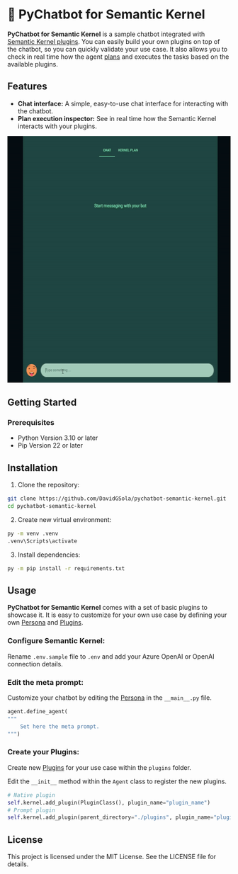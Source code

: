 # 🐍 PyChatbot for Semantic Kernel

**PyChatbot for Semantic Kernel** is a sample chatbot integrated with [Semantic Kernel plugins](https://learn.microsoft.com/en-us/semantic-kernel/concepts/plugins/?pivots=programming-language-python). You can easily build your own plugins on top of the chatbot, so you can quickly validate your use case. It also allows you to check in real time how the agent [plans](https://learn.microsoft.com/en-us/semantic-kernel/concepts/planning?pivots=programming-language-python) and executes the tasks based on the available plugins.

## Features

- **Chat interface:** A simple, easy-to-use chat interface for interacting with the chatbot.
- **Plan execution inspector:** See in real time how the Semantic Kernel interacts with your plugins.

<p align="center">
  <img width="600" height="557" src="./images/chat.gif">
</p>

## Getting Started

### Prerequisites

- Python Version 3.10 or later
- Pip Version 22 or later

## Installation

1. Clone the repository:

```bash
git clone https://github.com/DavidGSola/pychatbot-semantic-kernel.git
cd pychatbot-semantic-kernel
```

2. Create new virtual environment:

```bash
py -m venv .venv
.venv\Scripts\activate
```

3. Install dependencies:

```bash
py -m pip install -r requirements.txt
```

## Usage

**PyChatbot for Semantic Kernel** comes with a set of basic plugins to showcase it. It is easy to customize for your own use case by defining your own [Persona](https://learn.microsoft.com/en-us/semantic-kernel/frameworks/agent/personas?pivots=programming-language-python) and [Plugins](https://learn.microsoft.com/en-us/semantic-kernel/concepts/plugins/?pivots=programming-language-python).

### Configure Semantic Kernel: 

Rename `.env.sample` file to `.env` and add your Azure OpenAI or OpenAI connection details.

### Edit the meta prompt:

Customize your chatbot by editing the [Persona](https://learn.microsoft.com/en-us/semantic-kernel/frameworks/agent/personas?pivots=programming-language-python) in the `__main__.py` file.

```py
agent.define_agent(
"""
    Set here the meta prompt.
""")
```

### Create your Plugins:

Create new [Plugins](https://learn.microsoft.com/en-us/semantic-kernel/concepts/plugins/?pivots=programming-language-python) for your use case within the `plugins` folder.

Edit the `__init__` method within the `Agent` class to register the new plugins.

```py
# Native plugin
self.kernel.add_plugin(PluginClass(), plugin_name="plugin_name")
# Prompt plugin
self.kernel.add_plugin(parent_directory="./plugins", plugin_name="plugin_name")
```

## License
This project is licensed under the MIT License. See the LICENSE file for details.